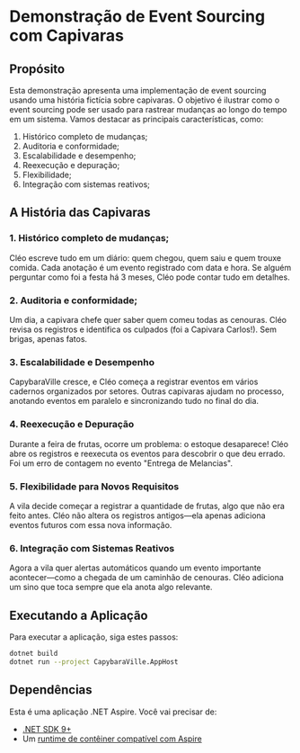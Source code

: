 # Demonstração de Event Sourcing com Capivaras

## Propósito

Esta demonstração apresenta uma implementação de event sourcing usando uma história fictícia sobre capivaras.
O objetivo é ilustrar como o event sourcing pode ser usado para rastrear mudanças ao longo do tempo em um sistema.
Vamos destacar as principais características, como:
1. Histórico completo de mudanças;
2. Auditoria e conformidade;
3. Escalabilidade e desempenho;
4. Reexecução e depuração;
5. Flexibilidade;
6. Integração com sistemas reativos;

## A História das Capivaras

### 1. Histórico completo de mudanças;

Cléo escreve tudo em um diário: quem chegou, quem saiu e quem trouxe comida.
Cada anotação é um evento registrado com data e hora.
Se alguém perguntar como foi a festa há 3 meses, Cléo pode contar tudo em detalhes.

### 2. Auditoria e conformidade;

Um dia, a capivara chefe quer saber quem comeu todas as cenouras.
Cléo revisa os registros e identifica os culpados (foi a Capivara Carlos!).
Sem brigas, apenas fatos.

### 3. Escalabilidade e Desempenho

CapybaraVille cresce, e Cléo começa a registrar eventos em vários cadernos organizados por setores.
Outras capivaras ajudam no processo, anotando eventos em paralelo e sincronizando tudo no final do dia.

### 4. Reexecução e Depuração

Durante a feira de frutas, ocorre um problema: o estoque desaparece!
Cléo abre os registros e reexecuta os eventos para descobrir o que deu errado.
Foi um erro de contagem no evento "Entrega de Melancias".

### 5. Flexibilidade para Novos Requisitos

A vila decide começar a registrar a quantidade de frutas, algo que não era feito antes.
Cléo não altera os registros antigos—ela apenas adiciona eventos futuros com essa nova informação.

### 6. Integração com Sistemas Reativos

Agora a vila quer alertas automáticos quando um evento importante acontecer—como a chegada de um caminhão de cenouras.
Cléo adiciona um sino que toca sempre que ela anota algo relevante.

## Executando a Aplicação

Para executar a aplicação, siga estes passos:

```sh
dotnet build
dotnet run --project CapybaraVille.AppHost
```

## Dependências

Esta é uma aplicação .NET Aspire. Você vai precisar de:
* [.NET SDK 9+](https://dotnet.microsoft.com/download)
* Um [runtime de contêiner compatível com Aspire](https://learn.microsoft.com/dotnet/aspire/fundamentals/setup-tooling#container-runtime)